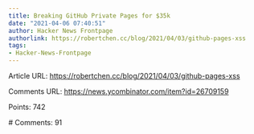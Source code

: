 ```yaml
---
title: Breaking GitHub Private Pages for $35k
date: "2021-04-06 07:40:51"
author: Hacker News Frontpage
authorlink: https://robertchen.cc/blog/2021/04/03/github-pages-xss
tags:
- Hacker-News-Frontpage
---
```


<p>Article URL: <a href="https://robertchen.cc/blog/2021/04/03/github-pages-xss">https://robertchen.cc/blog/2021/04/03/github-pages-xss</a></p>
<p>Comments URL: <a href="https://news.ycombinator.com/item?id=26709159">https://news.ycombinator.com/item?id=26709159</a></p>
<p>Points: 742</p>
<p># Comments: 91</p>
